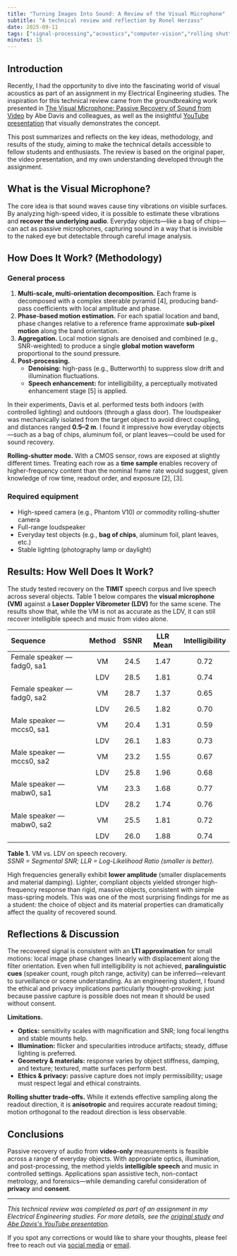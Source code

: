 ```yaml
---
title: "Turning Images Into Sound: A Review of the Visual Microphone"
subtitle: "A technical review and reflection by Ronel Herzass"
date: 2025-09-11
tags: ["signal-processing","acoustics","computer-vision","rolling shutter","phase-based motion","study review"]
minutes: 15
---
```


## Introduction

Recently, I had the opportunity to dive into the fascinating world of visual acoustics as part of an assignment in my Electrical Engineering studies. The inspiration for this technical review came from the groundbreaking work presented in [The Visual Microphone: Passive Recovery of Sound from Video](https://people.csail.mit.edu/mrub/VisualMic/) by Abe Davis and colleagues, as well as the insightful [YouTube presentation](https://www.youtube.com/watch?v=FKXOucXB4a8&ab_channel=AbeDavis%27sResearch) that visually demonstrates the concept.

This post summarizes and reflects on the key ideas, methodology, and results of the study, aiming to make the technical details accessible to fellow students and enthusiasts. The review is based on the original paper, the video presentation, and my own understanding developed through the assignment.

## What is the Visual Microphone?

The core idea is that sound waves cause tiny vibrations on visible surfaces. By analyzing high-speed video, it is possible to estimate these vibrations and **recover the underlying audio**. Everyday objects—like a bag of chips—can act as passive microphones, capturing sound in a way that is invisible to the naked eye but detectable through careful image analysis.

## How Does It Work? (Methodology)

### General process

1. **Multi-scale, multi-orientation decomposition.** Each frame is decomposed with a complex steerable pyramid [4], producing band-pass coefficients with local amplitude and phase.
2. **Phase-based motion estimation.** For each spatial location and band, phase changes relative to a reference frame approximate **sub-pixel motion** along the band orientation.
3. **Aggregation.** Local motion signals are denoised and combined (e.g., SNR-weighted) to produce a single **global motion waveform** proportional to the sound pressure.
4. **Post-processing.**
   - **Denoising:** high-pass (e.g., Butterworth) to suppress slow drift and illumination fluctuations.
   - **Speech enhancement:** for intelligibility, a perceptually motivated enhancement stage [5] is applied.

In their experiments, Davis et al. performed tests both indoors (with controlled lighting) and outdoors (through a glass door). The loudspeaker was mechanically isolated from the target object to avoid direct coupling, and distances ranged **0.5–2 m**. I found it impressive how everyday objects—such as a bag of chips, aluminum foil, or plant leaves—could be used for sound recovery.

**Rolling-shutter mode.** With a CMOS sensor, rows are exposed at slightly different times. Treating each row as a **time sample** enables recovery of higher-frequency content than the nominal frame rate would suggest, given knowledge of row time, readout order, and exposure [2], [3].

### Required equipment

- High-speed camera (e.g., Phantom V10) *or* commodity rolling-shutter camera  
- Full-range loudspeaker  
- Everyday test objects (e.g., **bag of chips**, aluminum foil, plant leaves, etc.)  
- Stable lighting (photography lamp or daylight)

## Results: How Well Does It Work?

The study tested recovery on the **TIMIT** speech corpus and live speech across several objects. Table 1 below compares the **visual microphone (VM)** against a **Laser Doppler Vibrometer (LDV)** for the same scene. The results show that, while the VM is not as accurate as the LDV, it can still recover intelligible speech and music from video alone.

| Sequence                    | Method | SSNR  | LLR Mean | Intelligibility |
|:---------------------------|:------:|:-----:|:--------:|:---------------:|
| Female speaker — fadg0, sa1| VM     | 24.5  | 1.47     | 0.72            |
|                            | LDV    | 28.5  | 1.81     | 0.74            |
| Female speaker — fadg0, sa2| VM     | 28.7  | 1.37     | 0.65            |
|                            | LDV    | 26.5  | 1.82     | 0.70            |
| Male speaker — mccs0, sa1  | VM     | 20.4  | 1.31     | 0.59            |
|                            | LDV    | 26.1  | 1.83     | 0.73            |
| Male speaker — mccs0, sa2  | VM     | 23.2  | 1.55     | 0.67            |
|                            | LDV    | 25.8  | 1.96     | 0.68            |
| Male speaker — mabw0, sa1  | VM     | 23.3  | 1.68     | 0.77            |
|                            | LDV    | 28.2  | 1.74     | 0.76            |
| Male speaker — mabw0, sa2  | VM     | 25.5  | 1.81     | 0.72            |
|                            | LDV    | 26.0  | 1.88     | 0.74            |

**Table 1.** VM vs. LDV on speech recovery.  
*SSNR = Segmental SNR; LLR = Log-Likelihood Ratio (smaller is better).*

High frequencies generally exhibit **lower amplitude** (smaller displacements and material damping). Lighter, compliant objects yielded stronger high-frequency response than rigid, massive objects, consistent with simple mass-spring models. This was one of the most surprising findings for me as a student: the choice of object and its material properties can dramatically affect the quality of recovered sound.

## Reflections & Discussion

The recovered signal is consistent with an **LTI approximation** for small motions: local image phase changes linearly with displacement along the filter orientation. Even when full intelligibility is not achieved, **paralinguistic cues** (speaker count, rough pitch range, activity) can be inferred—relevant to surveillance or scene understanding. As an engineering student, I found the ethical and privacy implications particularly thought-provoking: just because passive capture is possible does not mean it should be used without consent.

**Limitations.**

- **Optics:** sensitivity scales with magnification and SNR; long focal lengths and stable mounts help.  
- **Illumination:** flicker and specularities introduce artifacts; steady, diffuse lighting is preferred.  
- **Geometry & materials:** response varies by object stiffness, damping, and texture; textured, matte surfaces perform best.  
- **Ethics & privacy:** passive capture does not imply permissibility; usage must respect legal and ethical constraints.

**Rolling shutter trade-offs.** While it extends effective sampling along the readout direction, it is **anisotropic** and requires accurate readout timing; motion orthogonal to the readout direction is less observable.

## Conclusions

Passive recovery of audio from **video-only** measurements is feasible across a range of everyday objects. With appropriate optics, illumination, and post-processing, the method yields **intelligible speech** and music in controlled settings. Applications span assistive tech, non-contact metrology, and forensics—while demanding careful consideration of **privacy** and **consent**.

---

*This technical review was completed as part of an assignment in my Electrical Engineering studies. For more details, see the [original study](https://people.csail.mit.edu/mrub/VisualMic/) and [Abe Davis's YouTube presentation](https://www.youtube.com/watch?v=FKXOucXB4a8&ab_channel=AbeDavis%27sResearch).*

If you spot any corrections or would like to share your thoughts, please feel free to reach out via [social media](https://www.linkedin.com/in/ronel-herzass) or [email](mailto:ronelhrzass@gmail.com).
